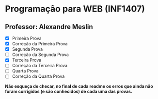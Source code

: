 # Programação para WEB (INF1407)
## Professor: Alexandre Meslin

- [x] Primeira Prova
- [x] Correção da Primeira Prova
- [x] Segunda Prova
- [ ] Correção da Segunda Prova
- [x] Terceira Prova
- [ ] Correção da Terceira Prova
- [ ] Quarta Prova
- [ ] Correção da Quarta Prova

**Não esqueça de checar, no final de cada readme os erros que ainda não foram corrigidos (e são conhecidos) de cada uma das provas.**
